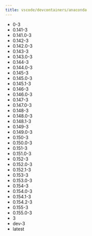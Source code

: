 ```yaml
---
title: vscode/devcontainers/anaconda
---
```

- 0-3
- 0.141-3
- 0.141.0-3
- 0.142-3
- 0.142.0-3
- 0.143-3
- 0.143.0-3
- 0.144-3
- 0.144.0-3
- 0.145-3
- 0.145.0-3
- 0.145.1-3
- 0.146-3
- 0.146.0-3
- 0.147-3
- 0.147.0-3
- 0.148-3
- 0.148.0-3
- 0.148.1-3
- 0.149-3
- 0.149.0-3
- 0.150-3
- 0.150.0-3
- 0.151-3
- 0.151.0-3
- 0.152-3
- 0.152.0-3
- 0.152.1-3
- 0.153-3
- 0.153.0-3
- 0.154-3
- 0.154.0-3
- 0.154.1-3
- 0.154.2-3
- 0.155-3
- 0.155.0-3
- 3
- dev-3
- latest
